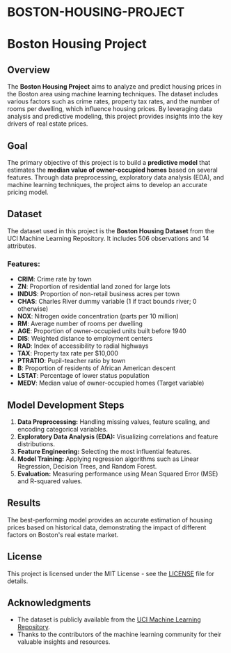 # BOSTON-HOUSING-PROJECT
# Boston Housing Project

## Overview
The **Boston Housing Project** aims to analyze and predict housing prices in the Boston area using machine learning techniques. The dataset includes various factors such as crime rates, property tax rates, and the number of rooms per dwelling, which influence housing prices. By leveraging data analysis and predictive modeling, this project provides insights into the key drivers of real estate prices.

## Goal
The primary objective of this project is to build a **predictive model** that estimates the **median value of owner-occupied homes** based on several features. Through data preprocessing, exploratory data analysis (EDA), and machine learning techniques, the project aims to develop an accurate pricing model.

## Dataset
The dataset used in this project is the **Boston Housing Dataset** from the UCI Machine Learning Repository. It includes 506 observations and 14 attributes.

### Features:
- **CRIM**: Crime rate by town
- **ZN**: Proportion of residential land zoned for large lots
- **INDUS**: Proportion of non-retail business acres per town
- **CHAS**: Charles River dummy variable (1 if tract bounds river; 0 otherwise)
- **NOX**: Nitrogen oxide concentration (parts per 10 million)
- **RM**: Average number of rooms per dwelling
- **AGE**: Proportion of owner-occupied units built before 1940
- **DIS**: Weighted distance to employment centers
- **RAD**: Index of accessibility to radial highways
- **TAX**: Property tax rate per $10,000
- **PTRATIO**: Pupil-teacher ratio by town
- **B**: Proportion of residents of African American descent
- **LSTAT**: Percentage of lower status population
- **MEDV**: Median value of owner-occupied homes (Target variable)


## Model Development Steps
1. **Data Preprocessing:** Handling missing values, feature scaling, and encoding categorical variables.
2. **Exploratory Data Analysis (EDA):** Visualizing correlations and feature distributions.
3. **Feature Engineering:** Selecting the most influential features.
4. **Model Training:** Applying regression algorithms such as Linear Regression, Decision Trees, and Random Forest.
5. **Evaluation:** Measuring performance using Mean Squared Error (MSE) and R-squared values.

## Results
The best-performing model provides an accurate estimation of housing prices based on historical data, demonstrating the impact of different factors on Boston's real estate market.

## License
This project is licensed under the MIT License - see the [LICENSE](LICENSE) file for details.

## Acknowledgments
- The dataset is publicly available from the [UCI Machine Learning Repository](https://archive.ics.uci.edu/ml/datasets/Housing).
- Thanks to the contributors of the machine learning community for their valuable insights and resources.







